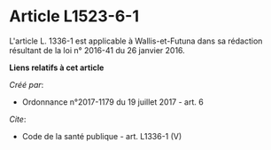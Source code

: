 # Article L1523-6-1

L'article L. 1336-1 est applicable à Wallis-et-Futuna dans sa rédaction résultant de la loi n° 2016-41 du 26 janvier 2016.

**Liens relatifs à cet article**

_Créé par_:

  - Ordonnance n°2017-1179 du 19 juillet 2017 - art. 6

_Cite_:

  - Code de la santé publique - art. L1336-1 (V)
